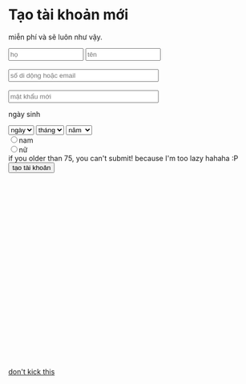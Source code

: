 <html>
<h1>Tạo tài khoản mới </h1>
<p> miễn phí và sẽ luôn như vậy.</p>
<form>
<input type="text" name="họ" placeholder="họ" style="width: 150px; height: 25px;" title="sdf" > 
<input type="text" name="tên" placeholder="tên" style="width: 150px; height: 25px;"><br><br>
<input type="text" placeholder="số di dộng hoặc email" style="width: 300px; height: 25px;"><br><br>
<input type="password" name="mật khẩu" placeholder="mật khẩu mới" style="width: 300px; height: 25px;">
<p>ngày sinh </p>
<select name="ngày sinh">
	<option value="0" selected>ngày</option>
	<option value="1">1</option>
	<option value="2">2</option>
	<option value="3">3</option>
	<option value="4">4</option>
	<option value="5">5</option>
	<option value="6">6</option>
	<option value="7">7</option>
	<option value="8">8</option>
	<option value="9">9</option>
	<option value="10">10</option>
	<option value="11">11</option>
	<option value="12">12</option>
	<option value="13">13</option>
	<option value="14">14</option>
	<option value="15">15</option>
	<option value="16">16</option>
	<option value="17">17</option>
	<option value="18">18</option>
	<option value="19">19</option>
	<option value="20">20</option>
	<option value="21">21</option>
	<option value="22">22</option>
	<option value="23">23</option>
	<option value="24">24</option>
	<option value="25">25</option>
	<option value="26">26</option>
	<option value="27">27</option>
	<option value="28">28</option>
	<option value="29">29</option>
	<option value="30">30</option>
	<option value="31">31</option>
</select>	
<select name="tháng sinh">
	<option value="0" selected> tháng </option>
	<option value="1">1</option>
	<option value="2">2</option>
	<option value="3">3</option>
	<option value="4">4</option>
	<option value="5">5</option>
	<option value="6">6</option>
	<option value="7">7</option>
	<option value="8">8</option>
	<option value="9">9</option>
	<option value="10">10</option>
	<option value="11">11</option>
	<option value="12">12</option>
</select>
<select name="năm sinh">
	<option value="0" selected> năm </option>
	<option value="2017">2017</option>
	<option value="2016">2016</option>
	<option value="2015">2015</option>
	<option value="2014">2014</option>
	<option value="2013">2013</option>
	<option value="2012">2012</option>
	<option value="2011">2011</option>
	<option value="2010">2010</option>
	<option value="2009">2009</option>
	<option value="2008">2008</option>
	<option value="2007">2007</option>
	<option value="2006">2006</option>
	<option value="2005">2005</option>
	<option value="2004">2004</option>
	<option value="2003">2003</option>
	<option value="2002">2002</option>
	<option value="2001">2001</option>
	<option value="2000">2000</option>
	<option value="1999">1999</option>
	<option value="1997">1997</option>
	<option value="1996">1996</option>
	<option value="1995">1995</option>
	<option value="1994">1994</option>
	<option value="1993">1993</option>
	<option value="1992">1992</option>
	<option value="1991">1991</option>
	<option value="1990">1990</option>
	<option value="1989">1989</option>
	<option value="1988">1988</option>
	<option value="1987">1987</option>
	<option value="1986">1986</option>
	<option value="1985">1985</option>
	<option value="1984">1984</option>
	<option value="1983">1983</option>
	<option value="1982">1982</option>
	<option value="1981">1981</option>
	<option value="1980">1980</option>
	<option value="1979">1979</option>
	<option value="1978">1978</option>
	<option value="1977">1977</option>
	<option value="1976">1976</option>
	<option value="1975">1975</option>
	<option value="1974">1974</option>
	<option value="1973">1973</option>
	<option value="1972">1972</option>
	<option value="1971">1971</option>
	<option value="1970">1970</option>
	<option value="1969">1969</option>
	<option value="1968">1968</option>
	<option value="1967">1967</option>
	<option value="1966">1966</option>
	<option value="1965">1965</option>
	<option value="1964">1964</option>
	<option value="1963">1963</option>
	<option value="1962">1962</option>
	<option value="1961">1961</option>
	<option value="1960">1960</option>
	<option value="1959">1959</option>
	<option value="1958">1958</option>
	<option value="1957">1957</option>
	<option value="1956">1956</option>
	<option value="1955">1955</option>
	<option value="1954">1954</option>
	<option value="1953">1953</option>
	<option value="1952">1952</option>
	<option value="1951">1951</option>
	<option value="1950">1950</option>
	<option value="1949">1949</option>
	<option value="1948">1948</option>
	<option value="1947">1947</option>
	<option value="1946">1946</option>
	<option value="1945">1945</option>
	<option value="1944">1944</option>
	<option value="1943">1943</option>
	<option value="1942">1942</option>
</select><br>
<input type="radio" name="giới tính" value="nam">nam<br>
<input type="radio" name="giới tính" value="nữ">nữ<br>
if you older than 75, you can't submit! because I'm too lazy hahaha :P<br>
<input type="submit" value="tạo tài khoản">

</form>
<br><br><br><br><br><br><br><br><br><br><br><br><br><br><br><br><br><br><br><br><br><br>
<a href="https://www.w3schools.com/html/default.asp" target="_blank">don't kick this </a>


</html>

